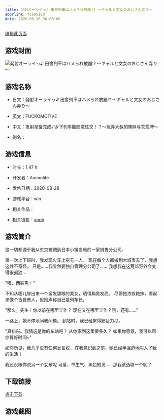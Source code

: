 ```yaml
---
title: 発射オーライっ♪ 田舎列車はハメられ放題!? ～ギャルと文女のおじさん弄り～
abbrlink: fc60518d
date: 2020-08-28 00:00:00
---
```

[编辑此页面](https://github.com/ACG-3/ADV3-source/blob/main/source/_posts/%E7%99%BA%E5%B0%84%E3%82%AA%E3%83%BC%E3%83%A9%E3%82%A4%E3%81%A3%E2%99%AA%20%E7%94%B0%E8%88%8E%E5%88%97%E8%BB%8A%E3%81%AF%E3%83%8F%E3%83%A1%E3%82%89%E3%82%8C%E6%94%BE%E9%A1%8C%21%20%EF%BD%9E%E3%82%AE%E3%83%A3%E3%83%AB%E3%81%A8%E6%96%87%E5%A5%B3%E3%81%AE%E3%81%8A%E3%81%98%E3%81%95%E3%82%93%E5%BC%84%E3%82%8A%EF%BD%9E.md)

## 游戏封面

![発射オーライっ♪ 田舎列車はハメられ放題!? ～ギャルと文女のおじさん弄り～](https://pan.timero.xyz/d/onedrive/img_lib_001/%E7%99%BA%E5%B0%84%E3%82%AA%E3%83%BC%E3%83%A9%E3%82%A4%E3%81%A3%E2%99%AA%20%E7%94%B0%E8%88%8E%E5%88%97%E8%BB%8A%E3%81%AF%E3%83%8F%E3%83%A1%E3%82%89%E3%82%8C%E6%94%BE%E9%A1%8C!%20%EF%BD%9E%E3%82%AE%E3%83%A3%E3%83%AB%E3%81%A8%E6%96%87%E5%A5%B3%E3%81%AE%E3%81%8A%E3%81%98%E3%81%95%E3%82%93%E5%BC%84%E3%82%8A%EF%BD%9E_cover.avif)


## 游戏名称

- 日文：発射オーライっ♪ 田舎列車はハメられ放題!? ～ギャルと文女のおじさん弄り～
- 英文：FUCKOMOTIVE
- 中文：发射准备完成♪乡下列车能随意性交！？〜玩弄大叔的辣妹与乖乖牌〜

- 别名：


## 游戏信息

- 时长：1.47 h
- 开发者：Ammolite
- 发售日期：2020-08-28
- 游戏平台：win
- 相关作品：

- 相关链接：[vndb](https://vndb.org/v29074)


## 游戏简介

这一切都源于我从东京被调到日本小镇当地的一家销售分公司。

第一次上下班时，我发现火车上空无一人。
现在每个人都搬到大城市去了，我想这并不奇怪。
只是......我显然要独自管理分公司了......
我想我在这荒郊野外会变得很孤独...

"嘿，西装男！"

不知从哪儿冒出来一个金发碧眼的美女，晒得黝黑发亮。
尽管她浓妆艳抹，看起来像个吉普赛人，但她声称自己是列车长。

"那么，先生！你以前在哪里工作？
现在又在哪里工作？哦，还有......"

一路上，她不停地问我问题。
到站时，我已经累得筋疲力尽。

"真扫兴。我猜这是你的车站吧？
从你家到这里要多久？
如果你愿意，我可以帮你算好时间~"

如你所见，我几乎没有任何发言权...
在我意识到之前，她已经半强迫地闯入了我的生活！

我还没跟你说另一个女孩呢
可爱、书生气、黑色短发......那我该选哪一个呢？




## 下载链接

[点击下载](https://pan.timero.xyz/onedrive/adv_lib_001/%E7%99%BA%E5%B0%84%E3%82%AA%E3%83%BC%E3%83%A9%E3%82%A4%E3%81%A3%E2%99%AA%20%E7%94%B0%E8%88%8E%E5%88%97%E8%BB%8A%E3%81%AF%E3%83%8F%E3%83%A1%E3%82%89%E3%82%8C%E6%94%BE%E9%A1%8C%21%20%EF%BD%9E%E3%82%AE%E3%83%A3%E3%83%AB%E3%81%A8%E6%96%87%E5%A5%B3%E3%81%AE%E3%81%8A%E3%81%98%E3%81%95%E3%82%93%E5%BC%84%E3%82%8A%EF%BD%9E)


## 游戏截图


